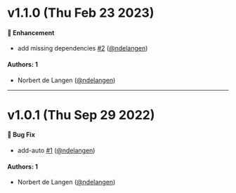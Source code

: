 # v1.1.0 (Thu Feb 23 2023)

#### 🚀 Enhancement

- add missing dependencies [#2](https://github.com/storybookjs/create-webpack5-react/pull/2) ([@ndelangen](https://github.com/ndelangen))

#### Authors: 1

- Norbert de Langen ([@ndelangen](https://github.com/ndelangen))

---

# v1.0.1 (Thu Sep 29 2022)

#### 🐛 Bug Fix

- add-auto [#1](https://github.com/storybookjs/create-webpack5-react/pull/1) ([@ndelangen](https://github.com/ndelangen))

#### Authors: 1

- Norbert de Langen ([@ndelangen](https://github.com/ndelangen))
